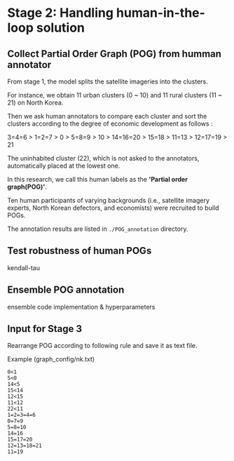 # Stage 2: Handling human-in-the-loop solution  

## Collect Partial Order Graph (POG) from humman annotator  

From stage 1, the model splits the satellite imageries into the clusters.  

For instance, we obtain 11 urban clusters (0 ~ 10) and 11 rural clusters (11 ~ 21) on North Korea.  

Then we ask human annotators to compare each cluster and sort the clusters according to the degree of economic development as follows :  

3=4=6 > 1=2=7 > 0 > 5=8=9 > 10 > 14=16=20 > 15=18 > 11=13 > 12=17=19 > 21  

The uninhabited cluster (22), which is not asked to the annotators, automatically placed at the lowest one.  

In this research, we call this human labels as the **'Partial order graph(POG)'**.  

Ten human participants of varying backgrounds (i.e., satellite imagery experts, North Korean defectors, and economists) were recruited to build POGs.  

The annotation results are listed in `./POG_annotation` directory.  

## Test robustness of human POGs
<TODO>  kendall-tau

## Ensemble POG annotation  
<TODO>  ensemble code implementation & hyperparameters  

## Input for Stage 3  

Rearrange POG according to following rule and save it as text file.

Example (graph_config/nk.txt)

```
0<1
5<0
14<5
15<14
12<15
11<12
22<11
1=2=3=4=6
0=7=9
5=8=10
14=16
15=17=20
12=13=18=21
11=19
```